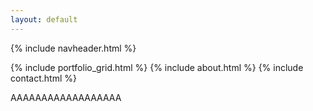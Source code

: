 ```yaml
---
layout: default
---
```

{% include navheader.html %}

{% include portfolio_grid.html %}
{% include about.html %}
{% include contact.html %}
<p> AAAAAAAAAAAAAAAAAA</p>
